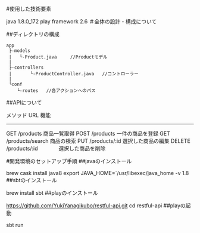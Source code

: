 #使用した技術要素

java 1.8.0_172
play framework 2.6
＃全体の設計・構成について

##ディレクトリの構成
```
app
 ├-models
 |   └-Product.java     //Productモデル
 |
 ├-controllers
 |       └-ProductController.java   //コントローラー
 |
 └conf
    └-routes   //各アクションへのパス
```

##APIについて

メソッド        URL                 機能
****************************************
GET           /products           商品一覧取得
POST          /products           一件の商品を登録
GET           /products/search    商品の検索
PUT           /products/:id       選択した商品の編集
DELETE        /products/:id　　　　選択した商品を削除


#開発環境のセットアップ手順 ##javaのインストール

brew cask install java8
export JAVA_HOME=`/usr/libexec/java_home -v 1.8
##sbtのインストール

brew install sbt
##playのインストール

https://github.com/YukiYanagikubo/restful-api.git
cd restful-api
##playの起動

sbt run

